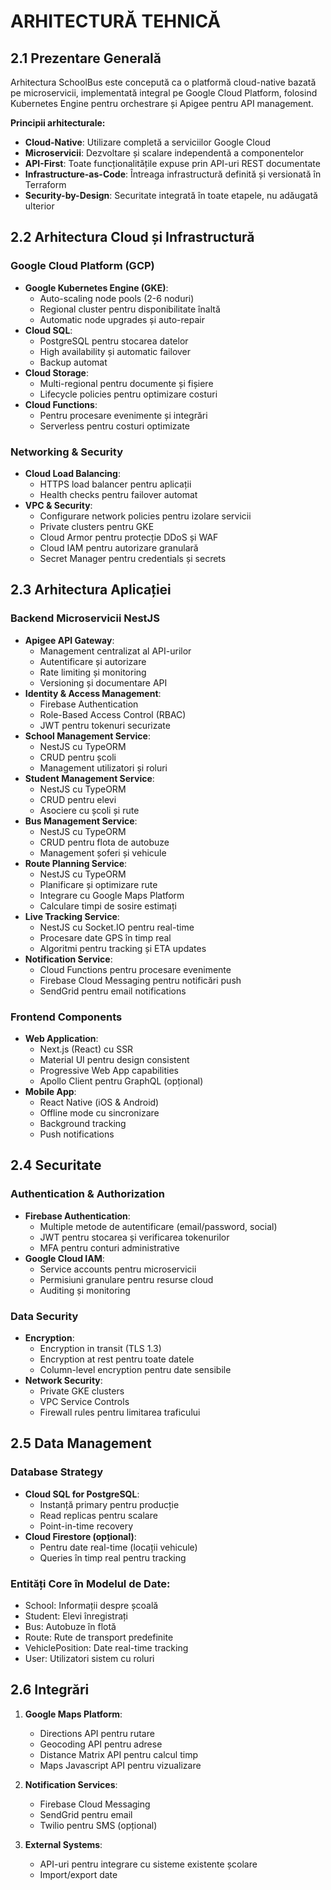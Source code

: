 # ARHITECTURĂ TEHNICĂ

## 2.1 Prezentare Generală

Arhitectura SchoolBus este concepută ca o platformă cloud-native bazată pe microservicii, implementată integral pe Google Cloud Platform, folosind Kubernetes Engine pentru orchestrare și Apigee pentru API management.

**Principii arhitecturale:**
- **Cloud-Native**: Utilizare completă a serviciilor Google Cloud
- **Microservicii**: Dezvoltare și scalare independentă a componentelor
- **API-First**: Toate funcționalitățile expuse prin API-uri REST documentate
- **Infrastructure-as-Code**: Întreaga infrastructură definită și versionată în Terraform
- **Security-by-Design**: Securitate integrată în toate etapele, nu adăugată ulterior

## 2.2 Arhitectura Cloud și Infrastructură

### Google Cloud Platform (GCP)
- **Google Kubernetes Engine (GKE)**:
  - Auto-scaling node pools (2-6 noduri)
  - Regional cluster pentru disponibilitate înaltă
  - Automatic node upgrades și auto-repair
- **Cloud SQL**: 
  - PostgreSQL pentru stocarea datelor
  - High availability și automatic failover
  - Backup automat
- **Cloud Storage**:
  - Multi-regional pentru documente și fișiere
  - Lifecycle policies pentru optimizare costuri
- **Cloud Functions**:
  - Pentru procesare evenimente și integrări
  - Serverless pentru costuri optimizate

### Networking & Security
- **Cloud Load Balancing**:
  - HTTPS load balancer pentru aplicații
  - Health checks pentru failover automat
- **VPC & Security**:
  - Configurare network policies pentru izolare servicii
  - Private clusters pentru GKE
  - Cloud Armor pentru protecție DDoS și WAF
  - Cloud IAM pentru autorizare granulară
  - Secret Manager pentru credentials și secrets

## 2.3 Arhitectura Aplicației

### Backend Microservicii NestJS
- **Apigee API Gateway**:
  - Management centralizat al API-urilor
  - Autentificare și autorizare
  - Rate limiting și monitoring
  - Versioning și documentare API
- **Identity & Access Management**:
  - Firebase Authentication
  - Role-Based Access Control (RBAC)
  - JWT pentru tokenuri securizate
- **School Management Service**:
  - NestJS cu TypeORM
  - CRUD pentru școli
  - Management utilizatori și roluri
- **Student Management Service**:
  - NestJS cu TypeORM
  - CRUD pentru elevi
  - Asociere cu școli și rute
- **Bus Management Service**:
  - NestJS cu TypeORM
  - CRUD pentru flota de autobuze
  - Management șoferi și vehicule
- **Route Planning Service**:
  - NestJS cu TypeORM
  - Planificare și optimizare rute
  - Integrare cu Google Maps Platform
  - Calculare timpi de sosire estimați
- **Live Tracking Service**:
  - NestJS cu Socket.IO pentru real-time
  - Procesare date GPS în timp real
  - Algoritmi pentru tracking și ETA updates
- **Notification Service**:
  - Cloud Functions pentru procesare evenimente
  - Firebase Cloud Messaging pentru notificări push
  - SendGrid pentru email notifications

### Frontend Components
- **Web Application**:
  - Next.js (React) cu SSR
  - Material UI pentru design consistent
  - Progressive Web App capabilities
  - Apollo Client pentru GraphQL (opțional)
- **Mobile App**:
  - React Native (iOS & Android)
  - Offline mode cu sincronizare
  - Background tracking
  - Push notifications

## 2.4 Securitate

### Authentication & Authorization
- **Firebase Authentication**:
  - Multiple metode de autentificare (email/password, social)
  - JWT pentru stocarea și verificarea tokenurilor
  - MFA pentru conturi administrative
- **Google Cloud IAM**:
  - Service accounts pentru microservicii
  - Permisiuni granulare pentru resurse cloud
  - Auditing și monitoring

### Data Security
- **Encryption**:
  - Encryption in transit (TLS 1.3)
  - Encryption at rest pentru toate datele
  - Column-level encryption pentru date sensibile
- **Network Security**:
  - Private GKE clusters
  - VPC Service Controls
  - Firewall rules pentru limitarea traficului

## 2.5 Data Management

### Database Strategy
- **Cloud SQL for PostgreSQL**:
  - Instanță primary pentru producție
  - Read replicas pentru scalare
  - Point-in-time recovery
- **Cloud Firestore (opțional)**:
  - Pentru date real-time (locații vehicule)
  - Queries în timp real pentru tracking

### Entități Core în Modelul de Date:
- School: Informații despre școală
- Student: Elevi înregistrați
- Bus: Autobuze în flotă
- Route: Rute de transport predefinite
- VehiclePosition: Date real-time tracking
- User: Utilizatori sistem cu roluri

## 2.6 Integrări

1. **Google Maps Platform**:
   - Directions API pentru rutare
   - Geocoding API pentru adrese
   - Distance Matrix API pentru calcul timp
   - Maps Javascript API pentru vizualizare

2. **Notification Services**:
   - Firebase Cloud Messaging
   - SendGrid pentru email
   - Twilio pentru SMS (opțional)

3. **External Systems**:
   - API-uri pentru integrare cu sisteme existente școlare
   - Import/export date